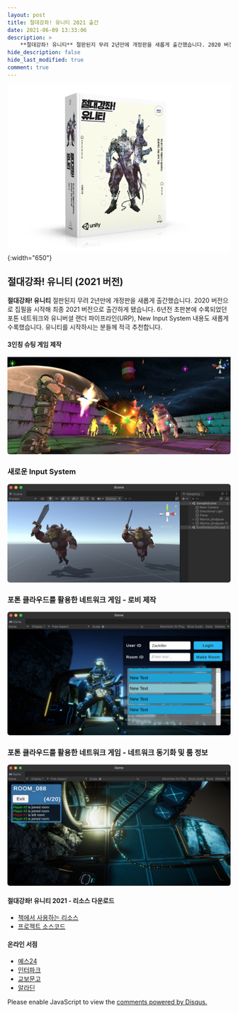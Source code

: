 ```yaml
---
layout: post
title: 절대강좌! 유니티 2021 출간
date: 2021-06-09 13:33:06
description: >
    **절대강좌! 유니티** 절판된지 무려 2년만에 개정판을 새롭게 출간했습니다. 2020 버전으로 집필을 시작해 최종 2021 버전으로 출간하게 됐습니다. 6년전 초판본에 수록되었던 포톤 네트워크와 유니버셜 랜더 파이프라인(URP), New Input System 내용도 새롭게 수록했습니다. 유니티를 시작하시는 분들께 적극 추천합니다.
hide_description: false
hide_last_modified: true
comment: true
---
```


![절대강좌 유니티](../../assets/img/books/unity2021_3D_800600.png){:width="650"}

## 절대강좌! 유니티 (2021 버전)

**절대강좌! 유니티** 절판된지 무려 2년만에 개정판을 새롭게 출간했습니다. 2020 버전으로 집필을 시작해 최종 2021 버전으로 출간하게 됐습니다. 6년전 초판본에 수록되었던 포톤 네트워크와 유니버셜 랜더 파이프라인(URP), New Input System 내용도 새롭게 수록했습니다. 유니티를 시작하시는 분들께 적극 추천합니다.

<!-- more -->

#### 3인칭 슈팅 게임 제작
![](../../assets/img/books/Unity2021_01.jpg)

### 새로운 Input System
![](../../assets/img/books/Unity2021_02.jpg)

### 포톤 클라우드를 활용한 네트워크 게임 - 로비 제작
![](../../assets/img/books/Unity2021_03.jpg)

### 포톤 클라우드를 활용한 네트워크 게임 - 네트워크 동기화 및 룸 정보
![](../../assets/img/books/Unity2021_04.jpg)

#### 절대강좌! 유니티 2021 - 리소스 다운로드
* [책에서 사용하는 리소스](https://github.com/IndieGameMaker/UnityBook)
* [프로젝트 소스코드](https://github.com/IndieGameMaker/SpaceShooter2021)

#### 온라인 서점

* [예스24](http://www.yes24.com/Product/Goods/101976203?OzSrank=8)
* [인터파크](http://book.interpark.com/product/BookDisplay.do?_method=detail&sc.shopNo=0000400000&sc.prdNo=350692930&sc.saNo=003002001&bid1=search&bid2=product&bid3=title&bid4=001)
* [교보문고](http://www.kyobobook.co.kr/product/detailViewKor.laf?ejkGb=KOR&mallGb=KOR&barcode=9791158392611&orderClick=LAG&Kc=)
* [알라딘](https://www.aladin.co.kr/shop/wproduct.aspx?ItemId=272637400)


<div id="disqus_thread"></div>
<script>
    /**
    *  RECOMMENDED CONFIGURATION VARIABLES: EDIT AND UNCOMMENT THE SECTION BELOW TO INSERT DYNAMIC VALUES FROM YOUR PLATFORM OR CMS.
    *  LEARN WHY DEFINING THESE VARIABLES IS IMPORTANT: https://disqus.com/admin/universalcode/#configuration-variables    */
    /*
    var disqus_config = function () {
    this.page.url = PAGE_URL;  // Replace PAGE_URL with your page's canonical URL variable
    this.page.identifier = PAGE_IDENTIFIER; // Replace PAGE_IDENTIFIER with your page's unique identifier variable
    };
    */
    (function() { // DON'T EDIT BELOW THIS LINE
    var d = document, s = d.createElement('script');
    s.src = 'https://unity3dstudy-hexo.disqus.com/embed.js';
    s.setAttribute('data-timestamp', +new Date());
    (d.head || d.body).appendChild(s);
    })();
</script>
<noscript>Please enable JavaScript to view the <a href="https://disqus.com/?ref_noscript">comments powered by Disqus.</a></noscript>